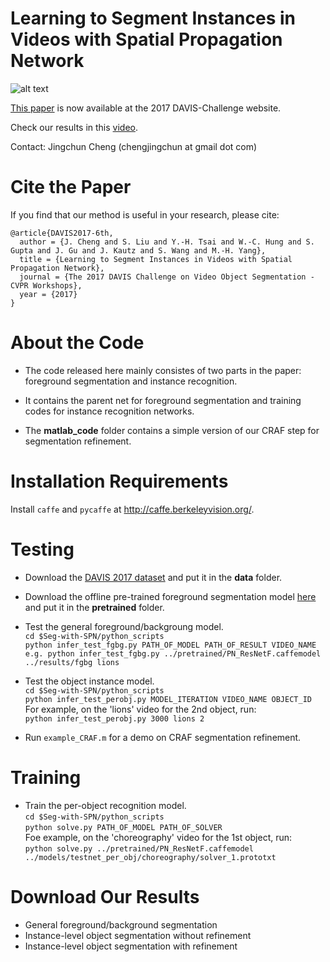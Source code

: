 Learning to Segment Instances in Videos with Spatial Propagation Network
=========================================
![alt text](http://vllab1.ucmerced.edu/~ytsai/CVPR17/cvpr17_workshop_git.png)

[This paper](http://davischallenge.org/challenge2017/papers/DAVIS-Challenge-6th-Team.pdf) is now available at the 2017 DAVIS-Challenge website.

Check our results in this [video](https://www.youtube.com/watch?v=JMCYk9w_TyA&feature=youtu.be).

Contact: Jingchun Cheng (chengjingchun at gmail dot com)

# Cite the Paper
If you find that our method is useful in your research, please cite:
```
@article{DAVIS2017-6th,
  author = {J. Cheng and S. Liu and Y.-H. Tsai and W.-C. Hung and S. Gupta and J. Gu and J. Kautz and S. Wang and M.-H. Yang}, 
  title = {Learning to Segment Instances in Videos with Spatial Propagation Network}, 
  journal = {The 2017 DAVIS Challenge on Video Object Segmentation - CVPR Workshops}, 
  year = {2017}
}
```

# About the Code
* The code released here mainly consistes of two parts in the paper: foreground segmentation and instance recognition.

* It contains the parent net for foreground segmentation and training codes for instance recognition networks.

* The **matlab_code** folder contains a simple version of our CRAF step for segmentation refinement.


# Installation Requirements
Install `caffe` and `pycaffe` at http://caffe.berkeleyvision.org/.


# Testing
* Download the [DAVIS 2017 dataset](http://davischallenge.org/code.html) and put it in the **data** folder.

* Download the offline pre-trained foreground segmentation model [here](http://vllab1.ucmerced.edu/~ytsai/CVPR17/PN_ResNetF.caffemodel) and put it in the **pretrained** folder.

* Test the general foreground/backgroung model. <br />
`cd $Seg-with-SPN/python_scripts` <br />
`python infer_test_fgbg.py PATH_OF_MODEL PATH_OF_RESULT VIDEO_NAME` <br />
`e.g. python infer_test_fgbg.py ../pretrained/PN_ResNetF.caffemodel ../results/fgbg lions`

* Test the object instance model. <br />
`cd $Seg-with-SPN/python_scripts` <br />
`python infer_test_perobj.py MODEL_ITERATION VIDEO_NAME OBJECT_ID` <br />
For example, on the 'lions' video for the 2nd object, run: <br />
`python infer_test_perobj.py 3000 lions 2`

* Run `example_CRAF.m` for a demo on CRAF segmentation refinement.

# Training
* Train the per-object recognition model. <br />
`cd $Seg-with-SPN/python_scripts` <br />
`python solve.py PATH_OF_MODEL PATH_OF_SOLVER` <br />
Foe example, on the 'choreography' video for the 1st object, run: <br />
`python solve.py ../pretrained/PN_ResNetF.caffemodel ../models/testnet_per_obj/choreography/solver_1.prototxt`

# Download Our Results
* General foreground/background segmentation
* Instance-level object segmentation without refinement
* Instance-level object segmentation with refinement
